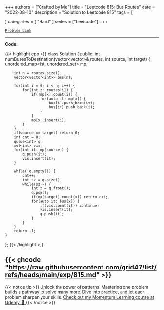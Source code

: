 
+++
authors = ["Crafted by Me"]
title = "Leetcode 815: Bus Routes"
date = "2022-08-10"
description = "Solution to Leetcode 815"
tags = [
    
]
categories = [
    "Hard"
]
series = ["Leetcode"]
+++



[`Problem Link`](https://leetcode.com/problems/bus-routes/description/)

---

**Code:**

{{< highlight cpp >}}
class Solution {
public:
    int numBusesToDestination(vector<vector<int>>& routes, int source, int target) {
        unordered_map<int, unordered_set<int>> mp;
        
        int n = routes.size();
        vector<vector<int>> bus(n);
        
        for(int i = 0; i < n; i++) {
            for(int x: routes[i]) {
                if(!mp[x].count(i)) {
                    for(auto it: mp[x]) {
                        bus[i].push_back(it);
                        bus[it].push_back(i);
                    }
                }
                mp[x].insert(i);
            }
        }
        if(source == target) return 0;
        int cnt = 0;
        queue<int> q;
        set<int> vis;
        for(int it: mp[source]) {
            q.push(it);
            vis.insert(it);
        }

        while(!q.empty()) {
            cnt++;
            int sz = q.size();
            while(sz--) {
                int x = q.front();
                q.pop();
                if(mp[target].count(x)) return cnt;
                for(auto it: bus[x]) {
                    if(vis.count(it)) continue;
                    vis.insert(it);
                    q.push(it);
                }
            }
        }
        return -1;
    }
};
{{< /highlight >}}

{{< ghcode "https://raw.githubusercontent.com/grid47/list/refs/heads/main/exp/815.md" >}}
---


{{< notice tip >}}
Unlock the power of patterns! Mastering one problem builds a pathway to solve many more. Dive into practice, and let each problem sharpen your skills. [Check out my Momentum Learning course at Udemy! 🚀 ](https://www.udemy.com/course/algorithms-and-data-structures-in-cpp/)
{{< /notice >}}


